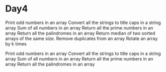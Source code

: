 # Day4

Print odd numbers in an array
Convert all the strings to title caps in a string array
Sum of all numbers in an array
Return all the prime numbers in an array
Return all the palindromes in an array
Return median of two sorted arrays of the same size.
Remove duplicates from an array
Rotate an array by k times


Print odd numbers in an array
Convert all the strings to title caps in a string array
Sum of all numbers in an array
Return all the prime numbers in an array
Return all the palindromes in an array

